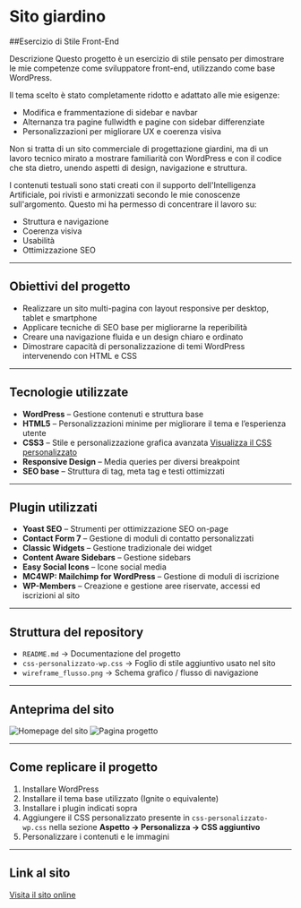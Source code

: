 # Sito giardino

##Esercizio di Stile Front-End

Descrizione
Questo progetto è un esercizio di stile pensato per dimostrare le mie competenze come sviluppatore front-end, utilizzando come base WordPress.

Il tema scelto è stato completamente ridotto e adattato alle mie esigenze:

- Modifica e frammentazione di sidebar e navbar
- Alternanza tra pagine fullwidth e pagine con sidebar differenziate
- Personalizzazioni per migliorare UX e coerenza visiva

Non si tratta di un sito commerciale di progettazione giardini, ma di un lavoro tecnico mirato a mostrare familiarità con WordPress e con il codice che sta dietro, unendo aspetti di design, navigazione e struttura.

I contenuti testuali sono stati creati con il supporto dell'Intelligenza Artificiale, poi rivisti e armonizzati secondo le mie conoscenze sull'argomento. Questo mi ha permesso di concentrare il lavoro su:

- Struttura e navigazione
- Coerenza visiva
- Usabilità
- Ottimizzazione SEO

---

## Obiettivi del progetto
- Realizzare un sito multi-pagina con layout responsive per desktop, tablet e smartphone
- Applicare tecniche di SEO base per migliorarne la reperibilità
- Creare una navigazione fluida e un design chiaro e ordinato
- Dimostrare capacità di personalizzazione di temi WordPress intervenendo con HTML e CSS

---

## Tecnologie utilizzate
- **WordPress** – Gestione contenuti e struttura base
- **HTML5** – Personalizzazioni minime per migliorare il tema e l’esperienza utente
- **CSS3** – Stile e personalizzazione grafica avanzata
  [Visualizza il CSS personalizzato](css-personalizzato-wp.css)
- **Responsive Design** – Media queries per diversi breakpoint
- **SEO base** – Struttura di tag, meta tag e testi ottimizzati

---

## Plugin utilizzati
- **Yoast SEO** – Strumenti per ottimizzazione SEO on-page
- **Contact Form 7** – Gestione di moduli di contatto personalizzati
- **Classic Widgets** – Gestione tradizionale dei widget
- **Content Aware Sidebars** – Gestione sidebars
- **Easy Social Icons** – Icone social media
- **MC4WP: Mailchimp for WordPress** – Gestione di moduli di iscrizione
- **WP-Members** – Creazione e gestione aree riservate, accessi ed iscrizioni al sito
  
---

## Struttura del repository
- `README.md` → Documentazione del progetto
- `css-personalizzato-wp.css` → Foglio di stile aggiuntivo usato nel sito
- `wireframe_flusso.png` → Schema grafico / flusso di navigazione

---

## Anteprima del sito
![Homepage del sito](screenshot-home.png)
![Pagina progetto](screenshot-progetto.png)

---

## Come replicare il progetto
1. Installare WordPress
2. Installare il tema base utilizzato (Ignite o equivalente)
3. Installare i plugin indicati sopra
4. Aggiungere il CSS personalizzato presente in `css-personalizzato-wp.css` nella sezione **Aspetto → Personalizza → CSS aggiuntivo**
5. Personalizzare i contenuti e le immagini

---

## Link al sito
[Visita il sito online](https://supermegaprovasito.altervista.org)


